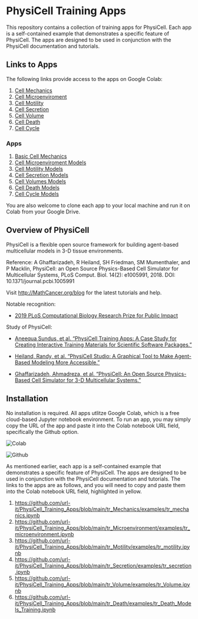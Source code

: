 # PhysiCell Training Apps

This repository contains a collection of training apps for PhysiCell. Each app is a self-contained example that demonstrates a specific feature of PhysiCell. The apps are designed to be used in conjunction with the PhysiCell documentation and tutorials.

## Links to Apps

The following links provide access to the apps on Google Colab:

1. [Cell Mechanics](https://colab.research.google.com/drive/1lfXmANTLLQzG76WvSdxhgP41vw8qXWEF?usp=sharing)
2. [Cell Microenviroment](https://colab.research.google.com/drive/13OHeM3d2Y6VAGK2XNvCwyuYOJfDM3eum?copy=true)
3. [Cell Motility](https://colab.research.google.com/drive/1F31DfDhyV3cwY-7_XeqRT4w5fK2v8MSi?copy=true)
4. [Cell Secretion](https://colab.research.google.com/drive/1X6Vqu28H7jkshhML_P9pC6ba0GkJkLPb?copy=true)
5. [Cell Volume](https://colab.research.google.com/drive/1xr0n4MNQAQ0TvXkv2ByenK57n1pYsp51?copy=true)
6. [Cell Death](https://colab.research.google.com/drive/1YzMIJPCqeJGPnftzDvUYY86YqgWhUiPi?copy=true)
7. [Cell Cycle](https://colab.research.google.com/drive/1zUTzXGBpdnqSSjOzgOMjfjoFoTNGz8ab?copy=true)

### Apps

1. [Basic Cell Mechanics](tr_Mechanics)
2. [Cell Microenviroment Models](tr_Microenvironment)
3. [Cell Motility Models](tr_Motility)
4. [Cell Secretion Models](tr_Secretion)
5. [Cell Volumes Models](tr_Volume)
6. [Cell Death Models](tr_Death)
7. [Cell Cycle Models](tr_cycle)

You are also welcome to clone each app to your local machine and run it on Colab from your Google Drive.

## Overview of PhysiCell

PhysiCell is a flexible open source framework for building agent-based multicellular models in 3-D tissue environments.

Reference: A Ghaffarizadeh, R Heiland, SH Friedman, SM Mumenthaler, and P Macklin, PhysiCell: an Open Source Physics-Based Cell Simulator for Multicellular Systems, PLoS Comput. Biol. 14(2): e1005991, 2018. DOI: 10.1371/journal.pcbi.1005991

Visit http://MathCancer.org/blog for the latest tutorials and help.

Notable recognition:

- [2019 PLoS Computational Biology Research Prize for Public Impact](https://biologue.plos.org/2019/05/31/announcing-the-winners-of-the-2019-plos-computational-biology-research-prize/)

Study of PhysiCell:

- [Aneequa Sundus, et al. “PhysiCell Training Apps: A Case Study for Creating Interactive Training Materials for Scientific Software Packages.” ](https://doi.org/10.1101/2022.06.24.497566)

- [Heiland, Randy, et al. “PhysiCell Studio: A Graphical Tool to Make Agent-Based Modeling More Accessible.” ](https://doi.org/10.1101/2023.10.24.563727)

- [Ghaffarizadeh, Ahmadreza, et al. “PhysiCell: An Open Source Physics-Based Cell Simulator for 3-D Multicellular Systems.” ](https://doi.org/10.1371/journal.pcbi.1005991)

## Installation

No installation is required. All apps utlitze Google Colab, which is a free cloud-based Jupyter notebook environment. To run an app, you may simply copy the URL of the app and paste it into the Colab notebook URL field, specifically the Github option.

![Colab](assets/colab_starter_page.png)

![Github](assets/github_url_insert.png)

As mentioned earlier, each app is a self-contained example that demonstrates a specific feature of PhysiCell. The apps are designed to be used in conjunction with the PhysiCell documentation and tutorials. The links to the apps are as follows, and you will need to copy and paste them into the Colab notebook URL field, highlighted in yellow.

1. https://github.com/url-it/PhysiCell_Training_Apps/blob/main/tr_Mechanics/examples/tr_mechanics.ipynb
2. https://github.com/url-it/PhysiCell_Training_Apps/blob/main/tr_Microenvironment/examples/tr_microenvironment.ipynb
3. https://github.com/url-it/PhysiCell_Training_Apps/blob/main/tr_Motility/examples/tr_motility.ipynb
4. https://github.com/url-it/PhysiCell_Training_Apps/blob/main/tr_Secretion/examples/tr_secretion.ipynb
5. https://github.com/url-it/PhysiCell_Training_Apps/blob/main/tr_Volume/examples/tr_Volume.ipynb
6. https://github.com/url-it/PhysiCell_Training_Apps/blob/main/tr_Death/examples/tr_Death_Models_Training.ipynb
